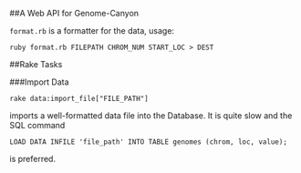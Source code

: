 ##A Web API for Genome-Canyon

`format.rb` is a formatter for the data, usage:
```
ruby format.rb FILEPATH CHROM_NUM START_LOC > DEST
```

##Rake Tasks

###Import Data
```
rake data:import_file["FILE_PATH"]
```
imports a well-formatted data file into the Database. It is quite slow and the SQL command
```
LOAD DATA INFILE 'file_path' INTO TABLE genomes (chrom, loc, value);
```
is preferred.





